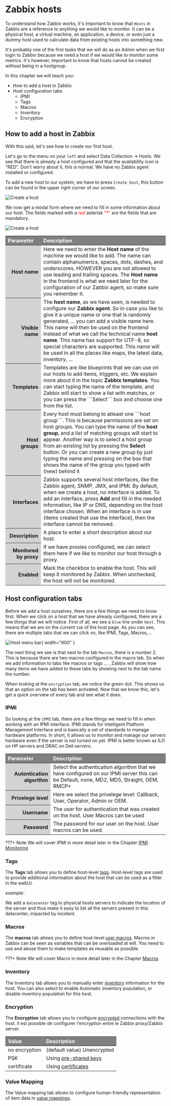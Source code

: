 # Zabbix hosts

To understand how Zabbix works, it's important to know that ```Hosts``` in Zabbix are a reference to anything we would like to monitor.
It can be a physical host, a virtual machine, an application, a device, or even just a dummy host used to calculate data from existing  hosts into something new.

It's probably one of the first tasks that we will do as an Admin when we first login to Zabbix because we need a host if we would like to monitor some metrics.
It's however, important to know that hosts cannot be created without being in a hostgroup.

In this chapter we will teach you:

- How to add a host in Zabbix
- Host configuration tabs
  - IPMI
  - Tags
  - Macros
  - Inventory
  - Encryption

## How to add a host in Zabbix

With this said, let's see how to create our first host.

Let's go to the menu on your ```left``` and select Data Collection -> Hosts.
We see that there is already a host configured and that the availability icon is "RED". Don't worry about it, this is normal. We have no Zabbix agent installed or configured.

To add a new host to our system, we have to press ```Create host```,  this button can be found in the upper right corner of our screen.

![Create a host](image/zabbix-add-hosts.png)

We now get a modal form where we need to fill in some information about our host.
The fields marked with a <span style="color:red"> *red* </span> asterisk <span style="color:red"> "*" </span> are the fields that are mandatory.

![Create a host](image/zabbix-new-host.png)

<html>
  <head>
    <style>
      thead th { text-align:left; background:grey; color:white}
      tbody th { text-align:right; background: lightgrey; color:whitwhitee}
    </style>
  </head>
    <body>
      <table>
  <thead>
    <tr>
      <th>Parameter</th><th>Description</th>
    </tr>
  </thead>
    <tbody>
      <tr>
        <th>Host name</th><td>Here we need to enter the <b> Host name </b> of the machine we would like to add. The name can contain alphanumerics, spaces, dots, dashes, and underscores. HOWEVER you are not allowed to use leading and trailing spaces. The <b>Host name</b> in the frontend is what we need later for the configuration of our Zabbix agent, so make sure you remember it. </td>
      </tr>
      <tr>
        <th>Visible name</th><td>The <b>host name</b>, as we have seen, is needed to configure our <b>Zabbix agent</b>. So in case you like to give it a unique name or one that is  randomly generated, ...  you can add a visible name here. This name will then be used on the frontend instead of what we call the technical name <b>host name</b>. This name has support for UTF-8, so special characters are supported. This name will be used in all the places like maps, the latest data, inventory, ...</td>
      </tr>
      <tr>
        <th>Templates</th><td>Templates are like blueprints that we can use on our hosts to add items, triggers, etc.  We explain more about it in the topic <b>Zabbix templates</b>. You can start typing the name of the template, and Zabbix will start to show a list with matches, or you can press the ```Select``` box and choose one from the list.  </td>
      </tr>
      <tr>
        <th>Host groups</th><td>Every host must belong to atleast one ```host group```. This is because permissions are set on host groups. You can type the name of the <b>host group</b>, and a list of matching groups will start to appear. Another way is to select a host group from an existing list by pressing the <b>Select</b> button. Or you can create a new group by just typing the name and pressing on the box that shows the name of the group you typed with (new) behind it</td>
      </tr>
      <tr>
        <th>Interfaces</th><td>Zabbix supports several host interfaces, like the Zabbix agent, SNMP, JMX, and IPMI. By default, when we create a host, no interface is added. To add an interface, press <b>Add</b> and fill in the needed information, like IP or DNS, depending on the host interface chosen. When an interface is in use (items created that use the interface), then the interface cannot be removed.</td>
      </tr>
      <tr>
        <th>Description</th><td>A place to enter a short description about our host.</td>
      </tr>
      <tr>
        <th>Monitored by proxy</th><td>If we have proxies configured, we can select them here if we like to monitor our host through a proxy.</td>
      </tr>
      <tr>
        <th>Enabled</th><td>Mark the checkbox to enable the host. This will keep it monitored by Zabbix. When unchecked, the host will not be monitored.</td>
      </tr>
    </tbody>
      </table>
  </body>
</html>

## Host configuration tabs

Before we add a host ourselves, there are a few things we need to know first.
When we click on a host that we have already configured, there are a few things that we will notice.
First of all, we see a ```blue``` line under ```Host```. This means that we are on the current ```tab``` of the host page.
As you can see, there are multiple tabs that we can click on, like IPMI, Tags, Macros,... 

![Host menu bar](image/host-menu-details.png){ width="600" }

The next thing we see is that next to the tab ```Macros```, there is a number 2. This is because there are two macros configured in the macro tab.
So when we add information to tabs like macros or tags ... , Zabbix will show how many items we have added to these tabs by showing next to the tab name the number.

When looking at the ```encryption``` tab, we notice the green dot. This shows us that an option on the tab has been activated.
Now that we know this, let's get a quick overview of every tab and see what it does.

### IPMI

So looking at the ```IPMI``` tab, there are a few things we need to fill in when working with an IPMI interface. IPMI stands for Intelligent Platform Management Interface and is basically a set of standards to manage hardware platforms. In short, it allows us to monitor and manage our servers hardware even if the server is not turned on yet. IPMI is better known as ILO on HP servers and DRAC on Dell servers.

<html>
<head>
<style>
thead th { text-align:left; background:grey; color:white}
tbody th { text-align:right; background: lightgrey; color:whitwhitee}
</style>
</head>
<body>
<table>
<thead>
<tr>
<th>Parameter</th><th>Description</th>
</tr>
</thead>
<tbody>
<tr>
<th>Autentication algorithm</th><td>Select the authentication algorithm that we have configured on our IPMI server this can be Default, none, MD2, MD5, Straight, OEM, RMCP+</td>
</tr>
<tr>
<th>Privelege level</th><td>Here we select the privelege level: Callback, User, Operator, Admin or OEM. </td>
</tr>
<tr>
<th>Username</th><td>The user for authentication that was created on the host. User Macros can be used</td>
</tr>
<tr>
<th>Password</th><td>The password for our user on the host. User macros can be used.</td>
</tr>
</tbody>
</table>
</body>
</html>

???+ Note
    We will cover IPMI in more detail later in the Chapter [IPMI Monitoring](../extra-monitoring/IPMI-monitoring.md)

### Tags

The **Tags** tab allows you to define host-level [tags](https://www.zabbix.com/documentation/current/en/manual/config/tagging). Host-level tags are used to provide additional information about the host that can be used as a filter in the webUi.

*example*:

We add a `datacenter` tag to physical hosts servers to indicate the location of the server and thus make it easy to list all the servers present in this datacenter, impacted by incident.

### Macros

The **macros** tab allows you to define host-level [user macros](https://www.zabbix.com/documentation/current/en/manual/config/macros/user_macros.macr).
Macros in Zabbix can be seen as variables that can be overloaded at will. You need to use and abuse them to make templates as reusable as possible.

???+ Note
    We will cover Macro in more detail later in the Chapter [Macros](./zabbix-macros.md)

### Inventory

The Inventory tab allows you to manually enter [inventory](https://www.zabbix.com/documentation/current/en/manual/config/hosts/inventory) information for the host. You can also select to enable Automatic inventory population, or disable inventory population for this host.

### Encryption

The **Encryption** tab allows you to configure [encrypted](https://www.zabbix.com/documentation/current/en/manual/encryption) connections with the host.
Il est possible de configurer l'encryption entre le Zabbix proxy/Zabbix server.

|Value|Description|
|--|--|
|no encryption|(default value) Unencrypted|
|PSK| Using [pre-shared keys](https://www.zabbix.com/documentation/current/en/manual/encryption/using_pre_shared_keys)|
|certificate|Using [certificates](https://www.zabbix.com/documentation/current/en/manual/encryption/using_certificates)|

### Value Mapping

The Value mapping tab allows to configure human-friendly representation of item data in [value mappings](https://www.zabbix.com/documentation/current/en/manual/config/items/mapping).
